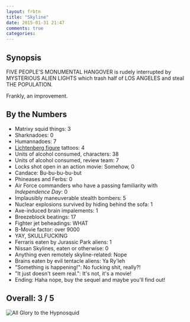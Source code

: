 ```yaml
---
layout: frbtn
title: "Skyline"
date: 2015-01-31 21:47
comments: true
categories: 
---
```


## Synopsis

FIVE PEOPLE'S MONUMENTAL HANGOVER is rudely interrupted by MYSTERIOUS ALIEN LIGHTS which trash half of LOS ANGELES and steal THE POPULATION.

Frankly, an improvement.

## By the Numbers

* Matrixy squid things: 3
* Sharknadoes: 0
* Humannadoes: 7
* [Lichtenberg figure](https://en.wikipedia.org/wiki/Lichtenberg_figure) tattoos: 4
* Units of alcohol consumed, characters: 38
* Units of alcohol consumed, review team: 7
* Locks shot open in an action movie: Somehow, 0
* Candace: Bu-bu-bu-bu-but
* Phineases and Ferbs: 0
* Air Force commanders who have a passing familiarity with *Independence Day*: 0
* Implausibly maneuverable stealth bombers: 5
* Nuclear explosions survived by hiding behind the sofa: 1
* Axe-induced brain impalements: 1
* Breezeblock beatings: 17
* Fighter jet beheadings: WHAT
* B-Movie factor: over 9000
* YAY, SKULLFUCKING
* Ferraris eaten by Jurassic Park aliens: 1
* Nissan Skylines, eaten or otherwise: 0
* Anything even remotely skyline-related: Nope
* Brains eaten by evil tentacle aliens: Ya Ry'leh
* "Something is happening!": No fucking shit, really?!
* "It just doesn't seem real.": It's not, it's a movie!
* Ending: Haha nope, buy the sequel and maybe you'll find out!

## Overall: 3 / 5

![All Glory to the Hypnosquid](//files.ianrenton.com/sites/filmreviews/hypnosquid.jpg)
